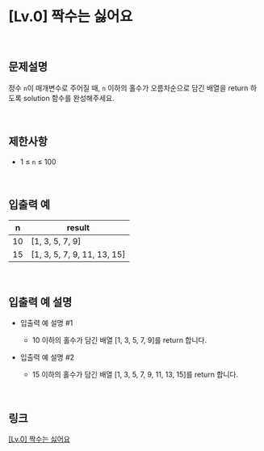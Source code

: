 # [Lv.0] 짝수는 싫어요

<br>

## 문제설명
정수 `n`이 매개변수로 주어질 때, `n` 이하의 홀수가 오름차순으로 담긴 배열을 return 하도록 solution 함수를 완성해주세요.

<br>

## 제한사항
- 1 ≤ `n` ≤ 100

<br>

## 입출력 예
| n | result |
|---|---|
| 10 | [1, 3, 5, 7, 9] |
| 15 | [1, 3, 5, 7, 9, 11, 13, 15] |

<br>

## 입출력 예 설명
- 입출력 예 설명 #1
    - 10 이하의 홀수가 담긴 배열 [1, 3, 5, 7, 9]를 return 합니다.

- 입출력 예 설명 #2
    - 15 이하의 홀수가 담긴 배열 [1, 3, 5, 7, 9, 11, 13, 15]를 return 합니다.

<br>

## 링크
[[Lv.0] 짝수는 싫어요](https://school.programmers.co.kr/learn/courses/30/lessons/120813)
